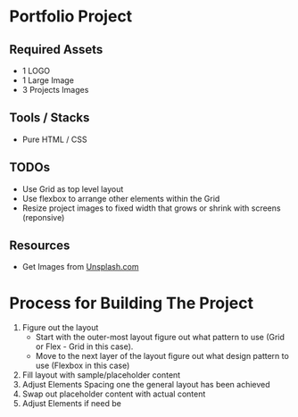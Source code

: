 # Portfolio Project

## Required Assets
- 1 LOGO
- 1 Large Image
- 3 Projects Images

## Tools / Stacks
- Pure HTML / CSS

## TODOs
- Use Grid as top level layout
- Use flexbox to arrange other elements within the Grid
- Resize project images to fixed width that grows or shrink with screens (reponsive)

## Resources
- Get Images from [Unsplash.com](https://unsplash.com)


# Process for Building The Project
1. Figure out the layout
    - Start with the outer-most layout figure out what pattern to use (Grid or Flex - Grid in this case). 
    - Move to the next layer of the layout figure out what design pattern to use (Flexbox in this case)
2. Fill layout with sample/placeholder content
3. Adjust Elements Spacing one the general layout has been achieved
4. Swap out placeholder content with actual content
5. Adjust Elements if need be